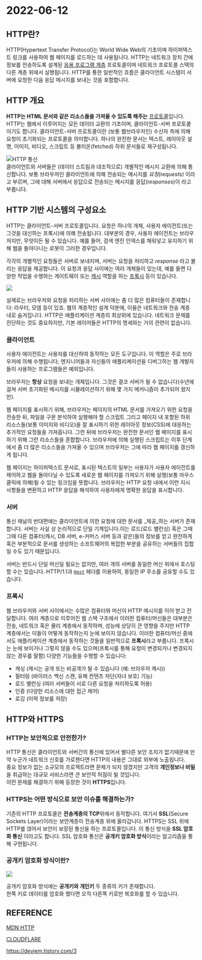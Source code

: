 # 2022-06-12

## HTTP란?
HTTP(Hypertext Transfer Protocol)는 World Wide Web의 기초이며 하이퍼텍스트 링크를 사용하여 웹 페이지를 로드하는 데 사용됩니다. HTTP는 네트워크 장치 간에 정보를 전송하도록 설계된 [응용 프로그램 계층](https://www.cloudflare.com/learning/ddos/application-layer-ddos-attack/) 프로토콜이며 네트워크 프로토콜 스택의 다른 계층 위에서 실행됩니다. HTTP를 통한 일반적인 흐름은 클라이언트 시스템이 서버에 요청한 다음 응답 메시지를 보내는 것을 포함합니다.

## HTTP 개요

**HTTP는 HTML 문서와 같은 리소스들을 가져올 수 있도록 해주는** [프로토콜](https://developer.mozilla.org/ko/docs/Glossary/Protocol)입니다. HTTP는 웹에서 이루어지는 모든 데이터 교환의 기초이며, 클라이언트-서버 프로토콜이기도 합니다. 클라이언트-서버 프로토콜이란 (보통 웹브라우저인) 수신자 측에 의해 요청이 초기화되는 프로토콜을 의미합니다. 하나의 완전한 문서는 텍스트, 레이아웃 설명, 이미지, 비디오, 스크립트 등 불러온(fetched) 하위 문서들로 재구성됩니다.

![HTTP 통신](https://camo.githubusercontent.com/1c1a8cd1d541c311135a124432390ac43373acd0e10d67e37e5391149aa908ab/68747470733a2f2f696d67312e6461756d63646e2e6e65742f7468756d622f523132383078302f3f73636f64653d6d746973746f72793226666e616d653d6874747073253341253246253246626c6f672e6b616b616f63646e2e6e6574253246646e253246644553776d72253246627472776d616c6b7749582532464a4f7a563069566345667a465a396a436d6d45366d30253246696d672e706e67)   
클라이언트와 서버들은 (데이터 스트림과 대조적으로) 개별적인 메시지 교환에 의해 통신합니다. 보통 브라우저인 클라이언트에 의해 전송되는 메시지를 _요청(requests)_ 이라고 부르며, 그에 대해 서버에서 응답으로 전송되는 메시지를 응답(_responses_)이 라고 부릅니다.

## HTTP 기반 시스템의 구성요소

HTTP는 클라이언트-서버 프로토콜입니다. 요청은 하나의 개체, 사용자 에이전트(또는 그것을 대신하는 프록시)에 의해 전송됩니다. 대부분의 경우, 사용자 에이전트는 브라우저지만, 무엇이든 될 수 있습니다. 예를 들어, 검색 엔진 인덱스를 채워넣고 유지하기 위해 웹을 돌아다니는 로봇이 그러한 경우입니다.

각각의 개별적인 요청들은 서버로 보내지며, 서버는 요청을 처리하고  _response_ 라고 불리는 응답을 제공합니다. 이 요청과 응답 사이에는 여러 개체들이 있는데, 예를 들면 다양한 작업을 수행하는 게이트웨이 또는  [캐시](https://developer.mozilla.org/ko/docs/Glossary/Cache)  역할을 하는  [프록시](https://developer.mozilla.org/ko/docs/Glossary/Proxy_server)  등이 있습니다.

![](https://mdn.mozillademos.org/files/13679/Client-server-chain.png)

실제로는 브라우저와 요청을 처리하는 서버 사이에는 좀 더 많은 컴퓨터들이 존재합니다: 라우터, 모뎀 등이 있죠. 웹의 계층적인 설계 덕분에, 이들은 네트워크와 전송 계층 내로 숨겨집니다. HTTP은 애플리케이션 계층의 최상위에 있습니다. 네트워크 문제를 진단하는 것도 중요하지만, 기본 레이어들은 HTTP의 명세와는 거의 관련이 없습니다.

### 클라이언트
사용자 에이전트는 사용자를 대신하여 동작하는 모든 도구입니다. 이 역할은 주로 브라우저에 의해 수행됩니다; 엔지니어들과 자신들의 애플리케이션을 디버그하는 웹 개발자들이 사용하는 프로그램들은 예외입니다.

브라우저는  **항상**  요청을 보내는 개체입니다. 그것은 결코 서버가 될 수 없습니다(수년에 걸쳐 서버 초기화된 메시지를 시뮬레이션하기 위해 몇 가지 메커니즘이 추가되어 왔지만).

웹 페이지를 표시하기 위해, 브라우저는 페이지의 HTML 문서를 가져오기 위한 요청을 전송한 뒤, 파일을 구문 분석하여 실행해야 할 스크립트 그리고 페이지 내 포함된 하위 리소스들(보통 이미지와 비디오)을 잘 표시하기 위한 레이아웃 정보(CSS)에 대응하는 추가적인 요청들을 가져옵니다. 그런 뒤에 브라우저는 완전한 문서인 웹 페이지를 표시하기 위해 그런 리소스들을 혼합합니다. 브라우저에 의해 실행된 스크립트는 이후 단계에서 좀 더 많은 리소스들을 가져올 수 있으며 브라우저는 그에 따라 웹 페이지를 갱신하게 됩니다.

웹 페이지는 하이퍼텍스트 문서로, 표시된 텍스트의 일부는 사용자가 사용자 에이전트를 제어하고 웹을 돌아다닐 수 있도록 새로운 웹 페이지를 가져오기 위해 실행(보통 마우스 클릭에 의해)될 수 있는 링크임을 뜻합니다. 브라우저는 HTTP 요청 내에서 이런 지시 사항들을 변환하고 HTTP 응답을 해석하여 사용자에게 명확한 응답을 표시합니다.

### 서버

통신 채널의 반대편에는 클라이언트에 의한 요청에 대한 문서를  _제공_하는 서버가 존재합니다. 서버는 사실 상 논리적으로 단일 기계입니다.이는 로드(로드 밸런싱) 혹은 그때 그때 다른 컴퓨터(캐시, DB 서버, e-커머스 서버 등과 같은)들의 정보를 얻고 완전하게 혹은 부분적으로 문서를 생성하는 소프트웨어의 복잡한 부분을 공유하는 서버들의 집합일 수도 있기 때문입니다.

서버는 반드시 단일 머신일 필요는 없지만, 여러 개의 서버를 동일한 머신 위에서 호스팅 할 수는 있습니다. HTTP/1.1과  [`Host`](https://developer.mozilla.org/ko/docs/Web/HTTP/Headers/Host)  헤더를 이용하여, 동일한 IP 주소를 공유할 수도 있습니다.

### 프록시 

웹 브라우저와 서버 사이에서는 수많은 컴퓨터와 머신이 HTTP 메시지를 이어 받고 전달합니다. 여러 계층으로 이루어진 웹 스택 구조에서 이러한 컴퓨터/머신들은 대부분은 전송, 네트워크 혹은 물리 계층에서 동작하며, 성능에 상당히 큰 영향을 주지만 HTTP 계층에서는 이들이 어떻게 동작하는지 눈에 보이지 않습니다. 이러한 컴퓨터/머신 중에서도 애플리케이션 계층에서 동작하는 것들을 일반적으로  **프록시**라고 부릅니다. 프록시는 눈에 보이거나 그렇지 않을 수도 있으며(프록시를 통해 요청이 변경되거나 변경되지 않는 경우를 말함) 다양한 기능들을 수행할 수 있습니다:

-   캐싱 (캐시는 공개 또는 비공개가 될 수 있습니다 (예: 브라우저 캐시))
-   필터링 (바이러스 백신 스캔, 유해 컨텐츠 차단(자녀 보호) 기능)
-   로드 밸런싱 (여러 서버들이 서로 다른 요청을 처리하도록 허용)
-   인증 (다양한 리소스에 대한 접근 제어)
-   로깅 (이력 정보를 저장)

## HTTP와 HTTPS

### HTTP는 보안적으로 안전한가?

HTTP 통신은 클라이언트와 서버간의 통신에 있어서 별다른 보안 조치가 없기때문에 만약 누군가 네트워크 신호를 가로챈다면 HTTP의 내용은 그대로 외부에 노출됩니다.  
중요 정보가 없는 소규모의 프로젝트라면 문제가 되지 않겠지만 고객의 **개인정보나 비밀**을 취급하는 대규모 서비스라면 큰 보안적 허점이 될 것입니다.  
이런 문제를 해결하기 위해 등장한 것이 **HTTPS**입니다.

### HTTPS는 어떤 방식으로 보안 이슈를 해결하는가?

기존의 HTTP 프로토콜은  **전송계층의 TCP**위에서 동작합니다. 여기서  **SSL**(Secure Sockets Layer)이라는 보안계층이 전송계층 위에 올라갑니다. HTTPS는 SSL 위에 HTTP를 얹어서 보안이 보장된 통신을 하는 프로토콜입니다. 이 통신 방식을  **SSL 암호화 통신**  이라고도 합니다. SSL 암호화 통신은  **공개키 암호화 방식**이라는 알고리즘을 통해 구현됩니다.

### 공개키 암호화 방식이란?

![](https://images.velog.io/images/jemni/post/ce853d68-b5e7-4a3b-a8fe-6e6f05ba5aec/%ED%99%94%EB%A9%B4%20%EC%BA%A1%EC%B2%98%202021-10-15%20030143.png)

공개키 암호화 방식에는  **공개키와 개인키**  두 종류의 키가 존재합니다.  
한쪽 키로 데이터를 암호화 했다면 오직 다른쪽 키로만 복호화를 할 수 있습니다.

## REFERENCE

[MDN HTTP](https://developer.mozilla.org/ko/docs/Web/HTTP)   
   
[CLOUDFLARE](https://www.cloudflare.com/en-gb/learning/ddos/glossary/hypertext-transfer-protocol-http/)   
   
https://devjem.tistory.com/3
